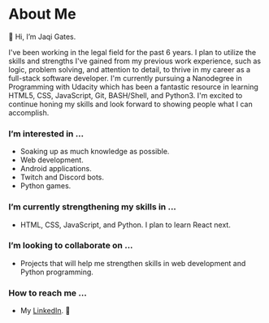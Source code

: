 # About Me
👋 Hi, I’m Jaqi Gates.

I've been working in the legal field for the past 6 years. I plan to utilize the skills and strengths I've gained from my previous work experience, such as logic, problem solving, and attention to detail, to thrive in my career as a full-stack software developer. I'm currently pursuing a Nanodegree in Programming with Udacity which has been a fantastic resource in learning HTML5, CSS, JavaScript, Git, BASH/Shell, and Python3. I'm excited to continue honing my skills and look forward to showing people what I can accomplish.

### I’m interested in ...
- Soaking up as much knowledge as possible.
- Web development.
- Android applications.
- Twitch and Discord bots.
- Python games.

### I’m currently strengthening my skills in ...
- HTML, CSS, JavaScript, and Python. I plan to learn React next.

### I’m looking to collaborate on ...
- Projects that will help me strengthen skills in web development and Python programming.

### How to reach me ...
- My [LinkedIn](https://www.linkedin.com/in/jaqi-gates/). 📨

<!---
JaqiGates/JaqiGates is a ✨ special ✨ repository because its `README.md` (this file) appears on your GitHub profile.
You can click the Preview link to take a look at your changes.
--->
